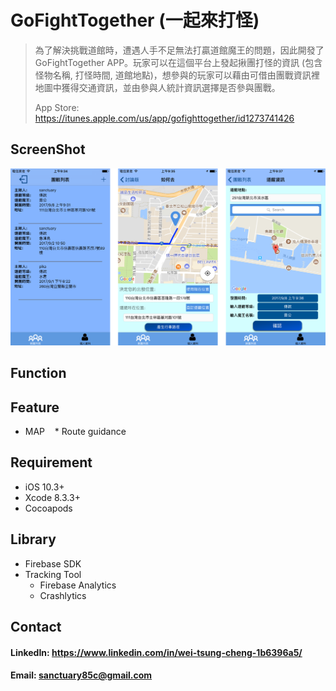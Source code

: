 
GoFightTogether (一起來打怪)
=============================================================
> 為了解決挑戰道館時，遭遇人手不足無法打贏道館魔王的問題，因此開發了GoFightTogether APP。玩家可以在這個平台上發起揪團打怪的資訊 
> (包含怪物名稱, 打怪時間, 道館地點)，想參與的玩家可以藉由可借由團戰資訊裡地圖中獲得交通資訊，並由參與人統計資訊選擇是否參與團戰。
>
>
>App Store: https://itunes.apple.com/us/app/gofighttogether/id1273741426

ScreenShot
-------------------------------------------------------------
![img](https://github.com/WeiTsungCheng/Project2/blob/master/readmePic.png)

Function
-------------------------------------------------------------

Feature
-------------------------------------------------------------
*  MAP
    *  Route guidance

Requirement
-------------------------------------------------------------
*  iOS 10.3+ <br>
*  Xcode 8.3.3+ <br>
*  Cocoapods

Library
-------------------------------------------------------------
*  Firebase SDK
*  Tracking Tool
    *  Firebase Analytics
    *  Crashlytics

Contact
-------------------------------------------------------------
#### LinkedIn: https://www.linkedin.com/in/wei-tsung-cheng-1b6396a5/ <br>
#### Email: sanctuary85c@gmail.com 
 
